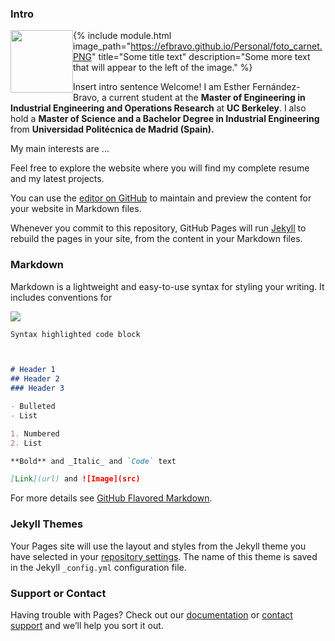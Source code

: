 ### Intro

<img src="https://efbravo.github.io/Personal/foto_carnet.PNG" style="float: left" width = 100 height = 100 description="Some more text that will appear to the left of the image.">

{% include module.html image_path="https://efbravo.github.io/Personal/foto_carnet.PNG" title="Some title text" description="Some more text that will appear to the left of the image." %}


Insert intro sentence
Welcome! I am Esther Fernández-Bravo, a current student at the **Master of Engineering in Industrial Engineering and Operations Research** at **UC Berkeley**. I also hold a **Master of Science and a Bachelor Degree in Industrial Engineering** from **Universidad Politécnica de Madrid (Spain).**

My main interests are ...

Feel free to explore the website where you will find my complete resume and my latest projects. 

You can use the [editor on GitHub](https://github.com/efbravo/Personal/edit/gh-pages/index.md) to maintain and preview the content for your website in Markdown files.

Whenever you commit to this repository, GitHub Pages will run [Jekyll](https://jekyllrb.com/) to rebuild the pages in your site, from the content in your Markdown files.

### Markdown

Markdown is a lightweight and easy-to-use syntax for styling your writing. It includes conventions for

<img src="https://efbravo.github.io/Personal/Blackwell_data_head.PNG">



```markdown
Syntax highlighted code block



# Header 1
## Header 2
### Header 3

- Bulleted
- List

1. Numbered
2. List

**Bold** and _Italic_ and `Code` text

[Link](url) and ![Image](src)
```

For more details see [GitHub Flavored Markdown](https://guides.github.com/features/mastering-markdown/).

### Jekyll Themes

Your Pages site will use the layout and styles from the Jekyll theme you have selected in your [repository settings](https://github.com/efbravo/Personal/settings/pages). The name of this theme is saved in the Jekyll `_config.yml` configuration file.

### Support or Contact

Having trouble with Pages? Check out our [documentation](https://docs.github.com/categories/github-pages-basics/) or [contact support](https://support.github.com/contact) and we’ll help you sort it out.
